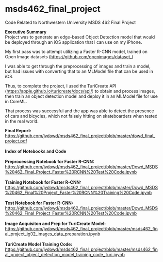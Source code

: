 # msds462_final_project
Code Related to Northwestern University MSDS 462 Final Project

<b>Executive Summary</b><br>
Project was to generate an edge-based Object Detection model that would be deployed through an iOS application that I can use on my iPhone. 

My first pass was to attempt utilizing a Faster R-CNN model, trained on Open Image datasets (https://github.com/openimages/dataset_)

I was able to get through the preprocessing of images and train a model, but had issues with converting that to an MLModel file that can be used in iOS.

Thus, to complete the project, I used the TuriCreate API (https://apple.github.io/turicreate/docs/api/) to obtain and process images, then train an object detection model and deploy it in an MLModel file for use in CoreML.

That process was successful and the app was able to detect the presence of cars and bicycles, which not falsely hitting on skateboarders when tested in the real world.

<b>Final Report: </b>https://github.com/jvdowd/msds462_final_project/blob/master/dowd_final_project.pdf<br><br>
<b>Index of Notebooks and Code</b><br><br>
<b>Preprocessing Notebook for Faster R-CNN:  </b>https://github.com/jvdowd/msds462_final_project/blob/master/Dowd_MSDS%20462_Final_Project_Faster%20RCNN%20Test%20Code.ipynb<br>
<br>
<b>Training Notebook for Faster R-CNN:  </b>https://github.com/jvdowd/msds462_final_project/blob/master/Dowd_MSDS%20462_Final%20Project_Faster%20RCNN%20Training%20Code.ipynb<br>
<br>
<b>Test Notebook for Faster R-CNN:  </b>https://github.com/jvdowd/msds462_final_project/blob/master/Dowd_MSDS%20462_Final_Project_Faster%20RCNN%20Test%20Code.ipynb<br><br>
<b>Image Acquisiton and Prep for TuriCreate Model:  </b>https://github.com/jvdowd/msds462_final_project/blob/master/msds462_final_project_ig02_images_data_preparation.ipynb<br>
<br>
<b>TuriCreate Model Training Code:  </b>https://github.com/jvdowd/msds462_final_project/blob/master/msds462_final_project_object_detection_model_training_code_Turi.ipynb<br>
